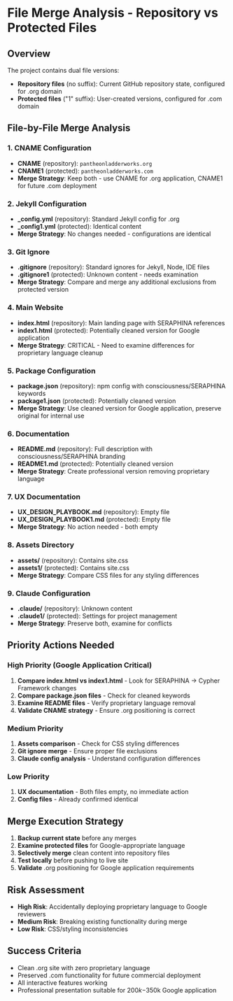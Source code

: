 # File Merge Analysis - Repository vs Protected Files

## Overview
The project contains dual file versions:
- **Repository files** (no suffix): Current GitHub repository state, configured for .org domain
- **Protected files** ("1" suffix): User-created versions, configured for .com domain

## File-by-File Merge Analysis

### 1. CNAME Configuration
- **CNAME** (repository): `pantheonladderworks.org`
- **CNAME1** (protected): `pantheonladderworks.com`
- **Merge Strategy**: Keep both - use CNAME for .org application, CNAME1 for future .com deployment

### 2. Jekyll Configuration
- **_config.yml** (repository): Standard Jekyll config for .org
- **_config1.yml** (protected): Identical content
- **Merge Strategy**: No changes needed - configurations are identical

### 3. Git Ignore
- **.gitignore** (repository): Standard ignores for Jekyll, Node, IDE files
- **.gitignore1** (protected): Unknown content - needs examination
- **Merge Strategy**: Compare and merge any additional exclusions from protected version

### 4. Main Website
- **index.html** (repository): Main landing page with SERAPHINA references
- **index1.html** (protected): Potentially cleaned version for Google application
- **Merge Strategy**: CRITICAL - Need to examine differences for proprietary language cleanup

### 5. Package Configuration  
- **package.json** (repository): npm config with consciousness/SERAPHINA keywords
- **package1.json** (protected): Potentially cleaned version
- **Merge Strategy**: Use cleaned version for Google application, preserve original for internal use

### 6. Documentation
- **README.md** (repository): Full description with consciousness/SERAPHINA branding
- **README1.md** (protected): Potentially cleaned version
- **Merge Strategy**: Create professional version removing proprietary language

### 7. UX Documentation
- **UX_DESIGN_PLAYBOOK.md** (repository): Empty file
- **UX_DESIGN_PLAYBOOK1.md** (protected): Empty file  
- **Merge Strategy**: No action needed - both empty

### 8. Assets Directory
- **assets/** (repository): Contains site.css
- **assets1/** (protected): Contains site.css
- **Merge Strategy**: Compare CSS files for any styling differences

### 9. Claude Configuration
- **.claude/** (repository): Unknown content
- **.claude1/** (protected): Settings for project management
- **Merge Strategy**: Preserve both, examine for conflicts

## Priority Actions Needed

### High Priority (Google Application Critical)
1. **Compare index.html vs index1.html** - Look for SERAPHINA → Cypher Framework changes
2. **Compare package.json files** - Check for cleaned keywords
3. **Examine README files** - Verify proprietary language removal
4. **Validate CNAME strategy** - Ensure .org positioning is correct

### Medium Priority  
1. **Assets comparison** - Check for CSS styling differences
2. **Git ignore merge** - Ensure proper file exclusions
3. **Claude config analysis** - Understand configuration differences

### Low Priority
1. **UX documentation** - Both files empty, no immediate action
2. **Config files** - Already confirmed identical

## Merge Execution Strategy
1. **Backup current state** before any merges
2. **Examine protected files** for Google-appropriate language
3. **Selectively merge** clean content into repository files
4. **Test locally** before pushing to live site
5. **Validate** .org positioning for Google application requirements

## Risk Assessment
- **High Risk**: Accidentally deploying proprietary language to Google reviewers
- **Medium Risk**: Breaking existing functionality during merge
- **Low Risk**: CSS/styling inconsistencies

## Success Criteria
- Clean .org site with zero proprietary language
- Preserved .com functionality for future commercial deployment
- All interactive features working
- Professional presentation suitable for $200k-$350k Google application